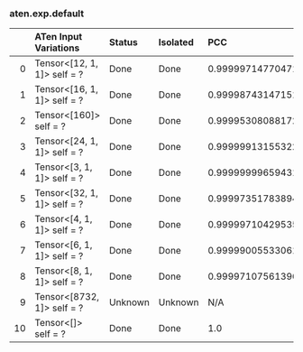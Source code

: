### aten.exp.default
|    | ATen Input Variations       | Status   | Isolated   | PCC                | Host   |
|---:|:----------------------------|:---------|:-----------|:-------------------|:-------|
|  0 | Tensor<[12, 1, 1]> self = ? | Done     | Done       | 0.9999971477047136 | -1     |
|  1 | Tensor<[16, 1, 1]> self = ? | Done     | Done       | 0.9999874314715168 | -1     |
|  2 | Tensor<[160]> self = ?      | Done     | Done       | 0.9999530808817232 | -1     |
|  3 | Tensor<[24, 1, 1]> self = ? | Done     | Done       | 0.9999991315532287 | -1     |
|  4 | Tensor<[3, 1, 1]> self = ?  | Done     | Done       | 0.999999996594313  | -1     |
|  5 | Tensor<[32, 1, 1]> self = ? | Done     | Done       | 0.9999735178389465 | -1     |
|  6 | Tensor<[4, 1, 1]> self = ?  | Done     | Done       | 0.9999971042953587 | -1     |
|  7 | Tensor<[6, 1, 1]> self = ?  | Done     | Done       | 0.9999900553306112 | -1     |
|  8 | Tensor<[8, 1, 1]> self = ?  | Done     | Done       | 0.9999710756139604 | -1     |
|  9 | Tensor<[8732, 1]> self = ?  | Unknown  | Unknown    | N/A                | N/A    |
| 10 | Tensor<[]> self = ?         | Done     | Done       | 1.0                | -1     |

